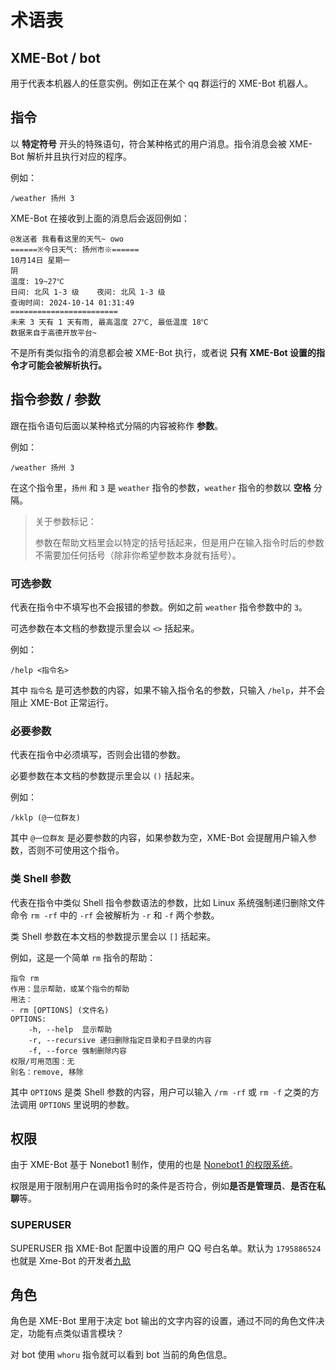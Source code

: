 # 术语表

## XME-Bot / bot

用于代表本机器人的任意实例。例如正在某个 qq 群运行的 XME-Bot 机器人。

## 指令

以 **特定符号** 开头的特殊语句，符合某种格式的用户消息。指令消息会被 XME-Bot 解析并且执行对应的程序。

例如：

``` Text
/weather 扬州 3
```

XME-Bot 在接收到上面的消息后会返回例如：

``` Text
@发送者 我看看这里的天气~ owo
======※今日天气: 扬州市※======
10月14日 星期一
阴
温度: 19~27℃
日间: 北风 1-3 级	夜间: 北风 1-3 级
查询时间: 2024-10-14 01:31:49
========================
未来 3 天有 1 天有雨, 最高温度 27℃, 最低温度 18℃
数据来自于高德开放平台~
```

不是所有类似指令的消息都会被 XME-Bot 执行，或者说 **只有 XME-Bot 设置的指令才可能会被解析执行。**

## 指令参数 / 参数

跟在指令语句后面以某种格式分隔的内容被称作 **参数**。

例如：

``` Text
/weather 扬州 3
```

在这个指令里，`扬州` 和 `3` 是 `weather` 指令的参数，`weather` 指令的参数以 **空格** 分隔。

> 关于参数标记：
>
> 参数在帮助文档里会以特定的括号括起来，但是用户在输入指令时后的参数不需要加任何括号（除非你希望参数本身就有括号）。

### 可选参数

代表在指令中不填写也不会报错的参数。例如之前 `weather` 指令参数中的 `3`。

可选参数在本文档的参数提示里会以 `<>` 括起来。

例如：

``` Text
/help <指令名>
```

其中 `指令名` 是可选参数的内容，如果不输入指令名的参数，只输入 `/help`，并不会阻止 XME-Bot 正常运行。

### 必要参数

代表在指令中必须填写，否则会出错的参数。

必要参数在本文档的参数提示里会以 `()` 括起来。

例如：

``` Text
/kklp (@一位群友)
```

其中 `@一位群友` 是必要参数的内容，如果参数为空，XME-Bot 会提醒用户输入参数，否则不可使用这个指令。

### 类 Shell 参数

代表在指令中类似 Shell 指令参数语法的参数，比如 Linux 系统强制递归删除文件命令 `rm -rf` 中的 `-rf` 会被解析为 `-r` 和 `-f` 两个参数。

类 Shell 参数在本文档的参数提示里会以 `[]` 括起来。

例如，这是一个简单 `rm` 指令的帮助：

``` Text
指令 rm
作用：显示帮助，或某个指令的帮助
用法：
- rm [OPTIONS] (文件名)
OPTIONS:
    -h, --help  显示帮助
    -r, --recursive 递归删除指定目录和子目录的内容
    -f, --force 强制删除内容
权限/可用范围：无
别名：remove, 移除
```

其中 `OPTIONS` 是类 Shell 参数的内容，用户可以输入 `/rm -rf` 或 `rm -f` 之类的方法调用 `OPTIONS` 里说明的参数。

## 权限

由于 XME-Bot 基于 Nonebot1 制作，使用的也是 [Nonebot1 的权限系统](https://v1.nonebot.dev/api/permission.html)。

权限是用于限制用户在调用指令时的条件是否符合，例如**是否是管理员**、**是否在私聊**等。

### SUPERUSER

SUPERUSER 指 XME-Bot 配置中设置的用户 QQ 号白名单。默认为 `1795886524` 也就是 Xme-Bot 的开发者[九镹](https://www.xzadudu179.top/)

## 角色

角色是 XME-Bot 里用于决定 bot 输出的文字内容的设置，通过不同的角色文件决定，功能有点类似语言模块？

对 bot 使用 `whoru` 指令就可以看到 bot 当前的角色信息。